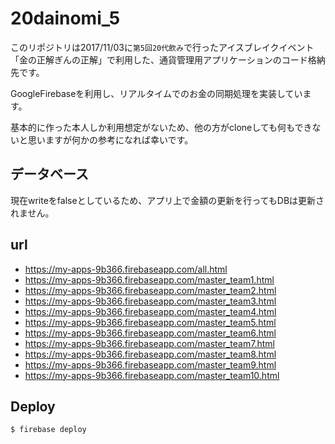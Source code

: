 # 20dainomi_5

このリポジトリは2017/11/03に`第5回20代飲み`で行ったアイスブレイクイベント「金の正解ぎんの正解」で利用した、通貨管理用アプリケーションのコード格納先です。

GoogleFirebaseを利用し、リアルタイムでのお金の同期処理を実装しています。

基本的に作った本人しか利用想定がないため、他の方がcloneしても何もできないと思いますが何かの参考になれば幸いです。

## データベース

現在writeをfalseとしているため、アプリ上で金額の更新を行ってもDBは更新されません。

## url

* https://my-apps-9b366.firebaseapp.com/all.html
* https://my-apps-9b366.firebaseapp.com/master_team1.html
* https://my-apps-9b366.firebaseapp.com/master_team2.html
* https://my-apps-9b366.firebaseapp.com/master_team3.html
* https://my-apps-9b366.firebaseapp.com/master_team4.html
* https://my-apps-9b366.firebaseapp.com/master_team5.html
* https://my-apps-9b366.firebaseapp.com/master_team6.html
* https://my-apps-9b366.firebaseapp.com/master_team7.html
* https://my-apps-9b366.firebaseapp.com/master_team8.html
* https://my-apps-9b366.firebaseapp.com/master_team9.html
* https://my-apps-9b366.firebaseapp.com/master_team10.html

## Deploy

```
$ firebase deploy
```
